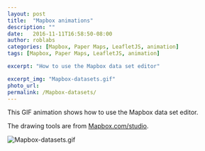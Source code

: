 ```yaml
---
layout: post
title:  "Mapbox animations"
description: ""
date:   2016-11-11T16:58:50-08:00
author: roblabs
categories: [Mapbox, Paper Maps, LeafletJS, animation]
tags: [Mapbox, Paper Maps, LeafletJS, animation]

excerpt: "How to use the Mapbox data set editor"

excerpt_img: "Mapbox-datasets.gif"
photo_url:
permalink: /Mapbox-datasets/
---
```


This GIF animation shows how to use the Mapbox data set editor.

The drawing tools are from [Mapbox.com/studio](http://mapbox.com/studio).


![Mapbox-datasets.gif](../assets/img/Mapbox-datasets.gif)


[tsg]:  http://www.timestampgenerator.com
